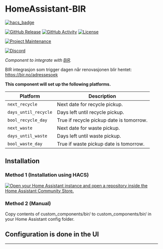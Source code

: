 # HomeAssistant-BIR
[![hacs_badge](https://img.shields.io/badge/HACS-Custom-41BDF5.svg?style=for-the-badge)](https://github.com/sikksakk/HomeAssistant-BIR)

[![GitHub Release][releases-shield]][releases]
[![GitHub Activity][commits-shield]][commits]
[![License][license-shield]][license]

[![Project Maintenance][maintenance-shield]][user_profile]

[![Discord][discord-shield]][discord]

_Component to integrate with [BIR][bir]._

BIR integrasjon som trigger dagen når renovasjonen blir hentet: https://bir.no/adressesoek

**This component will set up the following platforms.**

| Platform | Description         |
| -------- | ------------------- |
| `next_recycle` | Next date for recycle pickup.  |
| `days_until_recycle` | Days left until recycle pickup. |
| `bool_recycle_day` | True if recycle pickup date is tomorrow. |
| `next_waste` | Next date for waste pickup.  |
| `days_until_waste` | Days left until waste pickup. |
| `bool_waste_day` | True if waste pickup date is tomorrow. |

## Installation

### Method 1 (Installation using HACS)

[![Open your Home Assistant instance and open a repository inside the Home Assistant Community Store.](https://my.home-assistant.io/badges/hacs_repository.svg)](https://my.home-assistant.io/redirect/hacs_repository/?owner=sikksakk&repository=HomeAssistant-BIR&category=integration)

### Method 2 (Manual)
Copy contents of custom_components/bir/ to custom_components/bir/ in your Home Assistant config folder.

## Configuration is done in the UI

<!---->

---

[bir]: https://bir.no
[commits-shield]: https://img.shields.io/github/commit-activity/y/sikksakk/HomeAssistant-BIR.svg?style=for-the-badge
[commits]: https://github.com/sikksakk/HomeAssistant-BIR/commits/master
[discord]: https://discord
[discord-shield]: https://img.shields.io/discord/xxxx.svg?style=for-the-badge
[license]: https://github.com/sikksakk/HomeAssistant-BIR/blob/master/LICENSE
[license-shield]: https://img.shields.io/github/license/sikkasakk/HomeAssistant-BIR.svg?style=for-the-badge
[maintenance-shield]: https://img.shields.io/badge/maintainer-%40sikksakk-blue.svg?style=for-the-badge
[releases-shield]: https://img.shields.io/github/release/sikksakk/HomeAssistant-BIR.svg?style=for-the-badge
[releases]: https://github.com/sikksakk/HomeAssistant-BIR/releases
[user_profile]: https://github.com/sikksakk